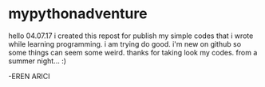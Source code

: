 # mypythonadventure
hello 04.07.17
i created this repost for publish my simple codes that i wrote while learning programming. i am trying do good. i'm new on github so some things can seem some weird. thanks for taking look my codes.
from a summer night... :)

-EREN ARICI
